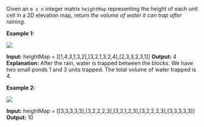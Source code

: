 Given an  `m x n`  integer matrix  `heightMap`  representing the height of each unit cell in a 2D elevation map, return  _the volume of water it can trap after raining_.

**Example 1:**

![](https://assets.leetcode.com/uploads/2021/04/08/trap1-3d.jpg)

**Input:** heightMap = [[1,4,3,1,3,2],[3,2,1,3,2,4],[2,3,3,2,3,1]]
**Output:** 4
**Explanation:** After the rain, water is trapped between the blocks.
We have two small ponds 1 and 3 units trapped.
The total volume of water trapped is 4.

**Example 2:**

![](https://assets.leetcode.com/uploads/2021/04/08/trap2-3d.jpg)

**Input:** heightMap = [[3,3,3,3,3],[3,2,2,2,3],[3,2,1,2,3],[3,2,2,2,3],[3,3,3,3,3]]
**Output:** 10
